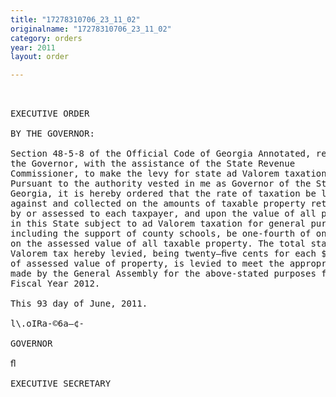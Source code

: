 ```yaml
---
title: "17278310706_23_11_02"
originalname: "17278310706_23_11_02"
category: orders
year: 2011
layout: order

---
```

<pre>
 

EXECUTIVE ORDER

BY THE GOVERNOR:

Section 48-5-8 of the Official Code of Georgia Annotated, requires
the Governor, with the assistance of the State Revenue
Commissioner, to make the levy for state ad Valorem taxation.
Pursuant to the authority vested in me as Governor of the State of
Georgia, it is hereby ordered that the rate of taxation be levied
against and collected on the amounts of taxable property returned
by or assessed to each taxpayer, and upon the value of all property
in this State subject to ad Valorem taxation for general purposes
including the support of county schools, be one-fourth of one mill
on the assessed value of all taxable property. The total state ad
Valorem tax hereby levied, being twenty—ﬁve cents for each $1,000
of assessed value of property, is levied to meet the appropriations
made by the General Assembly for the above-stated purposes for
Fiscal Year 2012.

This 93 day of June, 2011.

l\.oIRa-©6a—¢-

GOVERNOR

ﬂ 

EXECUTIVE SECRETARY

</pre>
